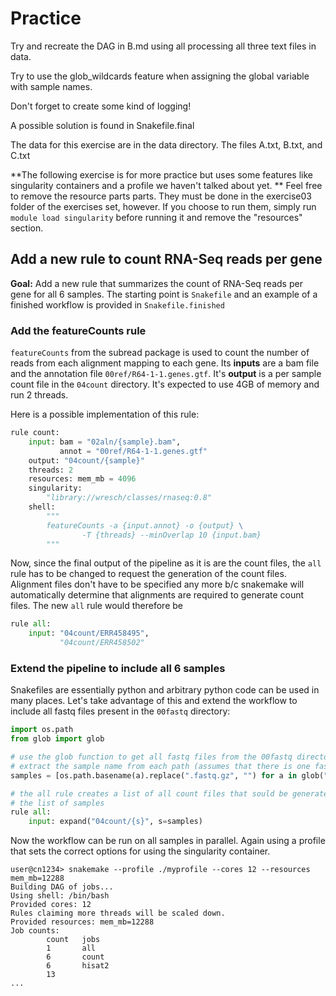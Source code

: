 # Practice

Try and recreate the DAG in B.md using all processing all three text files in data.

Try to use the glob_wildcards feature when assigning the global variable with sample names.

Don't forget to create some kind of logging!

A possible solution is found in Snakefile.final

The data for this exercise are in the data directory. The files A.txt, B.txt, and C.txt

**The following exercise is for more practice but uses some features like singularity containers and a profile we haven't talked about yet. **
Feel free to remove the resource parts parts. They must be done in the exercise03 folder of the exercises set, however. If you choose to run them, simply run `module load singularity` before running it and remove the "resources" section.

## Add a new rule to count RNA-Seq reads per gene

**Goal:** Add a new rule that summarizes the count of RNA-Seq reads per gene
for all 6 samples. The starting point is `Snakefile` and an example
of a finished workflow is provided in `Snakefile.finished`


### Add the featureCounts rule

`featureCounts` from the subread package is used to count the number of reads
from each alignment mapping to each gene. Its **inputs** are a bam file and
the annotation file `00ref/R64-1-1.genes.gtf`. It's **output** is a per sample
count file in the `04count` directory. It's expected to use 4GB of memory and
run 2 threads.

Here is a possible implementation of this rule:

```python
rule count:
    input: bam = "02aln/{sample}.bam",
           annot = "00ref/R64-1-1.genes.gtf"
    output: "04count/{sample}"
    threads: 2
    resources: mem_mb = 4096
    singularity:
        "library://wresch/classes/rnaseq:0.8"
    shell:
        """
        featureCounts -a {input.annot} -o {output} \
                -T {threads} --minOverlap 10 {input.bam}
        """
```

Now, since the final output of the pipeline as it is are the count files, the
`all` rule has to be changed to request the generation of the count files.
Alignment files don't have to be specified any more b/c snakemake will
automatically determine that alignments are required to generate count files.
The new `all` rule would therefore be

```python
rule all:
    input: "04count/ERR458495",
           "04count/ERR458502"
```

### Extend the pipeline to include all 6 samples

Snakefiles are essentially python and arbitrary python code can be used in
many places. Let's take advantage of this and extend the workflow to include
all fastq files present in the `00fastq` directory:

```python
import os.path
from glob import glob

# use the glob function to get all fastq files from the 00fastq directory
# extract the sample name from each path (assumes that there is one fastq per sample)
samples = [os.path.basename(a).replace(".fastq.gz", "") for a in glob("00fastq/*.fastq.gz")]

# the all rule creates a list of all count files that sould be generated based on
# the list of samples
rule all:
    input: expand("04count/{s}", s=samples)
```

Now the workflow can be run on all samples in parallel. Again using a profile that
sets the correct options for using the singularity container.

```console
user@cn1234> snakemake --profile ./myprofile --cores 12 --resources mem_mb=12288
Building DAG of jobs...
Using shell: /bin/bash
Provided cores: 12
Rules claiming more threads will be scaled down.
Provided resources: mem_mb=12288
Job counts:
        count   jobs
        1       all
        6       count
        6       hisat2
        13
...
